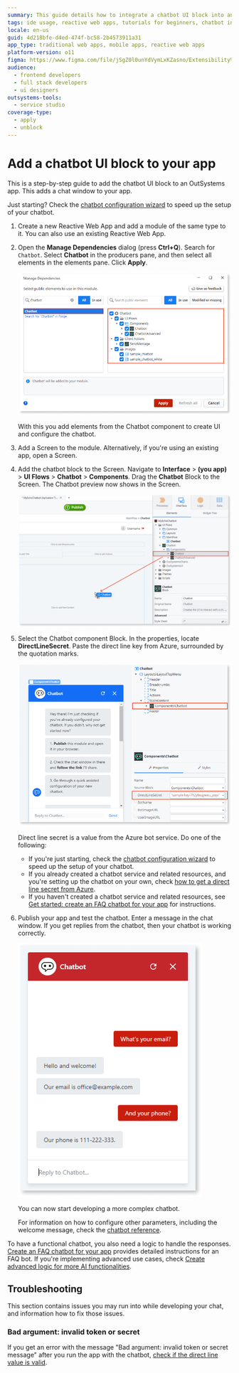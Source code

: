 ```yaml
---
summary: This guide details how to integrate a chatbot UI block into an OutSystems 11 (O11) app, enhancing user interaction through a chat window.
tags: ide usage, reactive web apps, tutorials for beginners, chatbot integration, user interface enhancement
locale: en-us
guid: 4d218bfe-d4ed-474f-bc58-2b4573911a31
app_type: traditional web apps, mobile apps, reactive web apps
platform-version: o11
figma: https://www.figma.com/file/jSgZ0l0unYdVymLxKZasno/Extensibility%20and%20Integration?node-id=409:21
audience:
  - frontend developers
  - full stack developers
  - ui designers
outsystems-tools:
  - service studio
coverage-type:
  - apply
  - unblock
---
```


# Add a chatbot UI block to your app

This is a step-by-step guide to add the chatbot UI block to an OutSystems app. This adds a chat window to your app. 

<div class="info" markdown="1">

Just starting? Check the [chatbot configuration wizard](configuration-wizard.md) to speed up the setup of your chatbot.

</div>


1. Create a new Reactive Web App and add a module of the same type to it. You can also use an existing Reactive Web App.

1. Open the **Manage Dependencies** dialog (press **Ctrl+Q**). Search for `Chatbot`. Select **Chatbot** in the producers pane, and then select all elements in the elements pane. Click **Apply**.
       
    ![Screenshot showing how to add Chatbot references in the Manage Dependencies dialog](images/chatbot-add-references-ss.png "Chatbot References")

    With this you add elements from the Chatbot component to create UI and configure the chatbot.

1. Add a Screen to the module. Alternatively, if you're using an existing app, open a Screen.

1. Add the chatbot block to the Screen. Navigate to **Interface** > **(you app)** > **UI Flows** > **Chatbot** > **Components**. Drag the **Chatbot** Block to the Screen. The Chatbot preview now shows in the Screen.
   
    ![Screenshot illustrating the process of dragging the Chatbot block to a Screen in the app interface](images/chatbot-drag-chatbot-block-ss.png "Adding Chatbot Block to Screen")

1. Select the Chatbot component Block. In the properties, locate **DirectLineSecret**. Paste the direct line key from Azure, surrounded by the quotation marks.

    ![Screenshot of the Chatbot component properties with the DirectLineSecret field highlighted](images/chatbot-direct-line-ss.png "Chatbot Direct Line Property")

    <div class="info" markdown="1">

    Direct line secret is a value from the Azure bot service. Do one of the following:

    * If you're just starting, check the [chatbot configuration wizard](configuration-wizard.md) to speed up the setup of your chatbot.
    * If you already created a chatbot service and related resources, and you're setting up the chatbot on your own, check [how to get a direct line secret from Azure](guide-azure-services.md#get-direct-line-key).
    * If you haven't created a chatbot service and related resources, see [Get started: create an FAQ chatbot for your app](get-started-faq-chatbot.md) for instructions.

    </div>

1. Publish your app and test the chatbot. Enter a message in the chat window. If you get replies from the chatbot, then your chatbot is working correctly.

    ![Browser screenshot displaying a functional chatbot in a web app with a user message and chatbot reply](images/chatbot-faq-example-browser.png "Chatbot in Action")

    You can now start developing a more complex chatbot.

    <div class="info" markdown="1">

    For information on how to configure other parameters, including the welcome message, check the [chatbot reference](reference.md#chatbot-settings).

    </div>

To have a functional chatbot, you also need a logic to handle the responses. [Create an FAQ chatbot for your app](get-started-faq-chatbot.md) provides detailed instructions for an FAQ bot. If you're implementing advanced use cases, check 
[Create advanced logic for more AI functionalities](get-started-advanced-chatbot.md).

## Troubleshooting

This section contains issues you may run into while developing your chat, and information how to fix those issues.

### Bad argument: invalid token or secret

If you get an error with the message "Bad argument: invalid token or secret message" after you run the app with the chatbot, [check if the direct line value is valid](guide-azure-services.md#get-direct-line-key).
